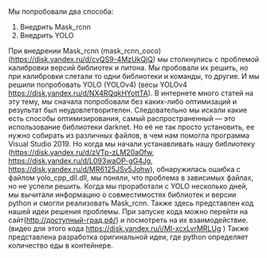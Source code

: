 Мы попробовали два способа:
1. Внедрить Mask_rcnn
2. Внедрить YOLO
   
При внедрении Mask_rcnn (mask_rcnn_coco) (https://disk.yandex.ru/d/cvQS9-4MzUkQjQ) мы столкнулись с проблемой калибровки версий библиотек и питона. Мы пробовали их решить, но при калибровки слетали то одни библиотеки и команды, то другие. 
И мы решили попробовать YOLO (YOLOv4) (весы YOLOv4 https://disk.yandex.ru/d/NX4RQqkHYottTA). В интернете много статей на эту тему, мы сначала попробовали без каких-либо оптимизаций и результат был неудовлетворителен. Следовательно мы искали какие есть способы оптимизирования, самый распространенный — это использование библиотеки darknet. Но её не так просто установить, ее нужно собирать из различных файлов, в чем нам помогла программа Visual Studio 2019. Но когда мы начали устанавливать нашу библиотеку (https://disk.yandex.ru/d/zVTp-zLM20aOfw, https://disk.yandex.ru/d/L093waOP-gG4Jg, https://disk.yandex.ru/d/MR6125JSv5Johw), обнаружилась ошибка с файлом yolo_cpp_dll.dll, мы поняли, что проблема в зависимых файлах, но не успели решить.
Когда мы проработали с YOLO несколько дней, мы вычитали информацию о совместимостях библиотек и версии python и смогли реализовать Mask_rcnn.
Также здесь представлен код нашей идеи решения проблемы. При запуске кода можно перейти на сайт(http://доступный-град.рф/) и посмотреть на их взаимодействие. (видео для этого кода https://disk.yandex.ru/i/MI-xcxLvrMRLUg )
Также представлена разработка оригинальной идеи, где python определяет количество еды в контейнере.
